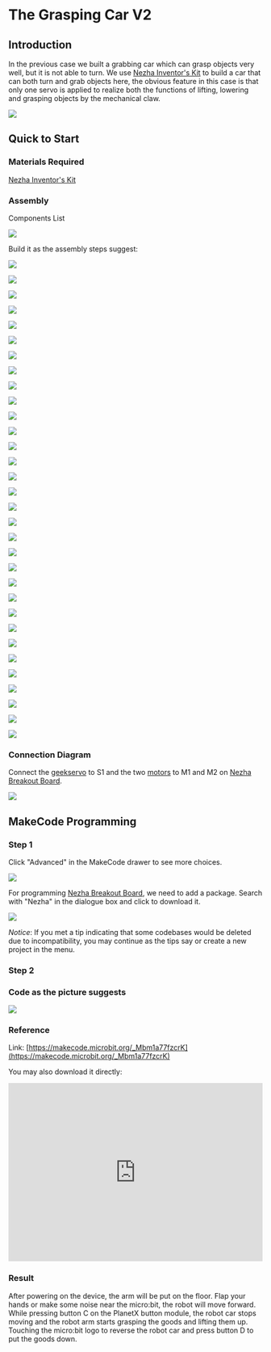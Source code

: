 # The Grasping Car V2

## Introduction
In the previous case we built a grabbing car which can grasp objects very well, but it is not able to turn. We use [Nezha Inventor's Kit](https://www.elecfreaks.com/nezha-inventor-s-kit-for-micro-bit-without-micro-bit-board.html) to build a car that can both turn and grab objects here, the obvious feature in this case is that only one servo is applied to realize both the functions of lifting, lowering and grasping objects by the mechanical claw.

![](./images/neza-inventor-s-kit-case-45-01.png)

## Quick to Start

### Materials Required

[Nezha Inventor's Kit](https://www.elecfreaks.com/nezha-inventor-s-kit-for-micro-bit-without-micro-bit-board.html)

### Assembly

Components List

![](./images/neza-inventor-s-kit-case-45-02.png)

Build it as the assembly steps suggest: 

![](./images/neza-inventor-s-kit-step-45-01.png)

![](./images/neza-inventor-s-kit-step-45-02.png)

![](./images/neza-inventor-s-kit-step-45-03.png)

![](./images/neza-inventor-s-kit-step-45-04.png)

![](./images/neza-inventor-s-kit-step-45-05.png)

![](./images/neza-inventor-s-kit-step-45-06.png)

![](./images/neza-inventor-s-kit-step-45-07.png)

![](./images/neza-inventor-s-kit-step-45-08.png)

![](./images/neza-inventor-s-kit-step-45-09.png)

![](./images/neza-inventor-s-kit-step-45-10.png)

![](./images/neza-inventor-s-kit-step-45-11.png)

![](./images/neza-inventor-s-kit-step-45-12.png)

![](./images/neza-inventor-s-kit-step-45-13.png)

![](./images/neza-inventor-s-kit-step-45-14.png)

![](./images/neza-inventor-s-kit-step-45-15.png)

![](./images/neza-inventor-s-kit-step-45-16.png)

![](./images/neza-inventor-s-kit-step-45-17.png)

![](./images/neza-inventor-s-kit-step-45-18.png)

![](./images/neza-inventor-s-kit-step-45-19.png)

![](./images/neza-inventor-s-kit-step-45-20.png)

![](./images/neza-inventor-s-kit-step-45-21.png)

![](./images/neza-inventor-s-kit-step-45-22.png)

![](./images/neza-inventor-s-kit-step-45-23.png)

![](./images/neza-inventor-s-kit-step-45-24.png)

![](./images/neza-inventor-s-kit-step-45-25.png)

![](./images/neza-inventor-s-kit-step-45-26.png)

![](./images/neza-inventor-s-kit-step-45-27.png)

![](./images/neza-inventor-s-kit-step-45-28.png)

![](./images/neza-inventor-s-kit-step-45-29.png)

![](./images/neza-inventor-s-kit-step-45-30.png)

![](./images/neza-inventor-s-kit-step-45-31.png)

![](./images/neza-inventor-s-kit-step-45-32.png)


### Connection Diagram

Connect the [geekservo](https://www.elecfreaks.com/geekservo-2kg-360-degrees-compatible-with-lego.html) to S1 and the two [motors](https://www.elecfreaks.com/geekservo-motor-2kg-compatible-with-lego.html) to M1 and M2 on [Nezha Breakout Board](https://www.elecfreaks.com/nezha-breakout-board.html).

![](./images/neza-inventor-s-kit-case-45-03.png)


## MakeCode Programming


### Step 1

Click "Advanced" in the MakeCode drawer to see more choices.

![](./images/neza-inventor-s-kit-case-37-04.png)

For programming [Nezha Breakout Board](https://www.elecfreaks.com/nezha-breakout-board.html), we need to add a package. Search with "Nezha" in the dialogue box and click to download it. 

![](./images/neza-inventor-s-kit-case-37-06.png)

*Notice*: If you met a tip indicating that some codebases would be deleted due to incompatibility, you may continue as the tips say or create a new project in the menu. 

### Step 2
### Code as the picture suggests

![](./images/neza-inventor-s-kit-case-45-07.png)

### Reference
Link: [https://makecode.microbit.org/_Mbm1a77fzcrK](https://makecode.microbit.org/_Mbm1a77fzcrK)

You may also download it directly: 

<div style="position:relative;height:0;padding-bottom:70%;overflow:hidden;"><iframe style="position:absolute;top:0;left:0;width:100%;height:100%;" src="https://makecode.microbit.org/#pub:_Mbm1a77fzcrK" frameborder="0" sandbox="allow-popups allow-forms allow-scripts allow-same-origin"></iframe></div>  


### Result

After powering on the device, the arm will be put on the floor. Flap your hands or make some noise near the micro:bit, the robot will move forward.
While pressing button C on the PlanetX button module, the robot car stops moving and the robot arm starts grasping the goods and lifting them up.
Touching the micro:bit logo to reverse the robot car and press button D to put the goods down.

